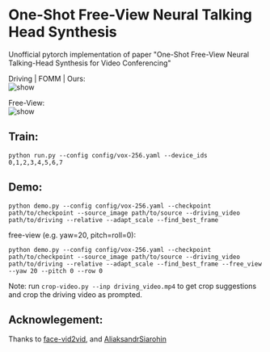 # One-Shot Free-View Neural Talking Head Synthesis
Unofficial pytorch implementation of paper "One-Shot Free-View Neural Talking-Head Synthesis for Video Conferencing"  


Driving | FOMM | Ours:    
![show](https://github.com/zhanglonghao1992/ReadmeImages/blob/master/images/081.gif) 

Free-View:  
![show](https://github.com/zhanglonghao1992/ReadmeImages/blob/master/images/concat.gif) 

Train:  
--------
```
python run.py --config config/vox-256.yaml --device_ids 0,1,2,3,4,5,6,7
```

Demo:  
--------
```
python demo.py --config config/vox-256.yaml --checkpoint path/to/checkpoint --source_image path/to/source --driving_video path/to/driving --relative --adapt_scale --find_best_frame
```
free-view (e.g. yaw=20, pitch=roll=0):
```
python demo.py --config config/vox-256.yaml --checkpoint path/to/checkpoint --source_image path/to/source --driving_video path/to/driving --relative --adapt_scale --find_best_frame --free_view --yaw 20 --pitch 0 --row 0
```
Note: run ```crop-video.py --inp driving_video.mp4``` to get crop suggestions and crop the driving video as prompted.

Acknowlegement: 
--------
Thanks to [face-vid2vid](https://github.com/NVlabs/face-vid2vid), and [AliaksandrSiarohin](https://github.com/AliaksandrSiarohin/first-order-model)
